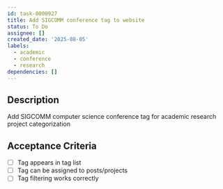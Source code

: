 ```yaml
---
id: task-0000927
title: Add SIGCOMM conference tag to website
status: To Do
assignee: []
created_date: '2025-08-05'
labels:
  - academic
  - conference
  - research
dependencies: []
---
```


## Description

Add SIGCOMM computer science conference tag for academic research project categorization

## Acceptance Criteria

- [ ] Tag appears in tag list
- [ ] Tag can be assigned to posts/projects
- [ ] Tag filtering works correctly
